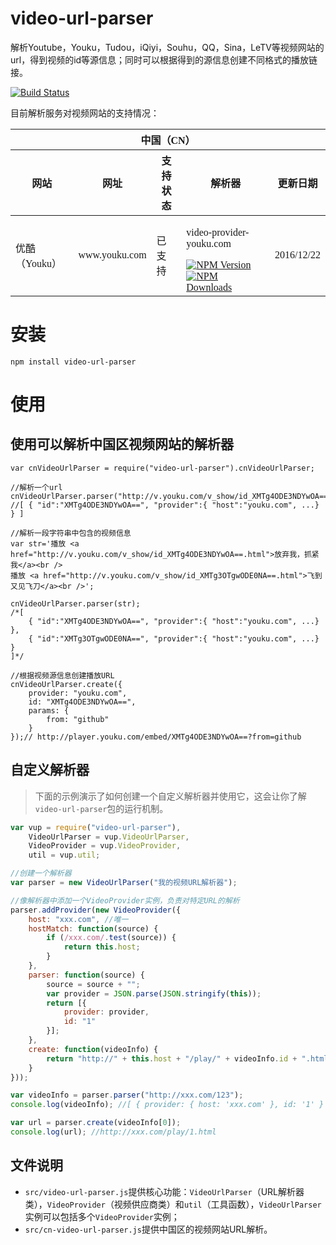 # video-url-parser
解析Youtube，Youku，Tudou，iQiyi，Souhu，QQ，Sina，LeTV等视频网站的url，得到视频的id等源信息；同时可以根据得到的源信息创建不同格式的播放链接。

[![Build Status](https://travis-ci.org/imingyu/video-url-parser.svg?branch=master)](https://travis-ci.org/imingyu/video-url-parser)

目前解析服务对视频网站的支持情况：
<table style="font-family:Microsoft Yahei;">
    <thead>
        <tr>
            <th colspan="5">中国（CN）</th>
        </tr>
        <tr>
            <th>网站</th>
            <th>网址</th>
            <th>支持状态</th>
            <th>解析器</th>
            <th>更新日期</th>
        </tr>
    </thead>
    <tbody>
        <tr>
            <td>优酷（Youku）</td>
            <td>www.youku.com</td>
            <td>已支持</td>
            <td>
                <p>video-provider-youku.com</p>
                <a href="https://www.npmjs.com/package/video-provider-youku.com" title="NPM Version">
                    <img src="https://img.shields.io/npm/v/video-provider-youku.com.svg" alt="NPM Version">
                </a>
                <a href="https://www.npmjs.com/package/video-provider-youku.com" title="NPM Downloads">
                    <img src="https://img.shields.io/npm/dt/video-provider-youku.com.svg" alt="NPM Downloads">
                </a>
            </td>
            <td>2016/12/22</td>
        </tr>
    </tbody>
</table>


安装
===
```
npm install video-url-parser
```

使用
===
使用可以解析中国区视频网站的解析器
---
```
var cnVideoUrlParser = require("video-url-parser").cnVideoUrlParser;

//解析一个url
cnVideoUrlParser.parser("http://v.youku.com/v_show/id_XMTg4ODE3NDYwOA==.html");
//[ { "id":"XMTg4ODE3NDYwOA==", "provider":{ "host":"youku.com", ...} } ]

//解析一段字符串中包含的视频信息
var str='播放 <a href="http://v.youku.com/v_show/id_XMTg4ODE3NDYwOA==.html">放弃我，抓紧我</a><br />
播放 <a href="http://v.youku.com/v_show/id_XMTg3OTgwODE0NA==.html">飞到又见飞刀</a><br />';

cnVideoUrlParser.parser(str);
/*[
    { "id":"XMTg4ODE3NDYwOA==", "provider":{ "host":"youku.com", ...} }, 
    { "id":"XMTg3OTgwODE0NA==", "provider":{ "host":"youku.com", ...} } 
]*/

//根据视频源信息创建播放URL
cnVideoUrlParser.create({
    provider: "youku.com",
    id: "XMTg4ODE3NDYwOA==",
    params: {
        from: "github"
    }
});// http://player.youku.com/embed/XMTg4ODE3NDYwOA==?from=github

```


自定义解析器
---
> 下面的示例演示了如何创建一个自定义解析器并使用它，这会让你了解`video-url-parser`包的运行机制。

```javascript
var vup = require("video-url-parser"),
    VideoUrlParser = vup.VideoUrlParser,
    VideoProvider = vup.VideoProvider,
    util = vup.util;

//创建一个解析器
var parser = new VideoUrlParser("我的视频URL解析器");

//像解析器中添加一个VideoProvider实例，负责对特定URL的解析
parser.addProvider(new VideoProvider({
    host: "xxx.com", //唯一
    hostMatch: function(source) {
        if (/xxx.com/.test(source)) {
            return this.host;
        }
    },
    parser: function(source) {
        source = source + "";
        var provider = JSON.parse(JSON.stringify(this));
        return [{
            provider: provider,
            id: "1"
        }];
    },
    create: function(videoInfo) {
        return "http://" + this.host + "/play/" + videoInfo.id + ".html";
    }
}));

var videoInfo = parser.parser("http://xxx.com/123");
console.log(videoInfo); //[ { provider: { host: 'xxx.com' }, id: '1' } ]

var url = parser.create(videoInfo[0]);
console.log(url); //http://xxx.com/play/1.html

```

文件说明
---
- `src/video-url-parser.js`提供核心功能：`VideoUrlParser`（URL解析器类），`VideoProvider`（视频供应商类）和`util`（工具函数），`VideoUrlParser`实例可以包括多个`VideoProvider`实例；
- `src/cn-video-url-parser.js`提供中国区的视频网站URL解析。